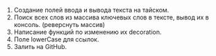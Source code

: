 1. Создание полей ввода и вывода текста на тайском.
2. Поиск всех слов из массива ключевых слов в тексте, вывод их в консоль. (реверснуть массив)
3. Написание функций по изменению их decoration.
4. Поле lowerCase для ссылок.
5. Залить на GitHub.